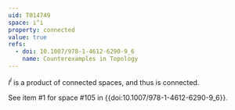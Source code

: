 ```yaml
---
uid: T014749
space: i^i
property: connected
value: true
refs:
  - doi: 10.1007/978-1-4612-6290-9_6
    name: Counterexamples in Topology
---
```

$I^I$ is a product of connected spaces, and thus is connected.

See item #1 for space #105 in {{doi:10.1007/978-1-4612-6290-9_6}}.

